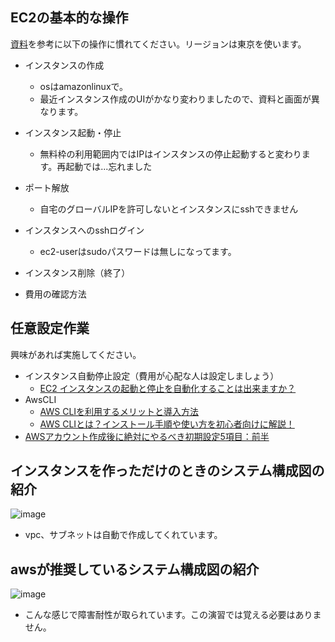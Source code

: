 ## EC2の基本的な操作
[資料](https://github.com/kichiram/aws)を参考に以下の操作に慣れてください。リージョンは東京を使います。
- インスタンスの作成
  - osはamazonlinuxで。
  - 最近インスタンス作成のUIがかなり変わりましたので、資料と画面が異なります。
- インスタンス起動・停止
  - 無料枠の利用範囲内ではIPはインスタンスの停止起動すると変わります。再起動では...忘れました

- ポート解放
  - 自宅のグローバルIPを許可しないとインスタンスにsshできません 
- インスタンスへのsshログイン
  - ec2-userはsudoパスワードは無しになってます。
- インスタンス削除（終了）
- 費用の確認方法
## 任意設定作業
興味があれば実施してください。
- インスタンス自動停止設定（費用が心配な人は設定しましょう）
  - [EC2 インスタンスの起動と停止を自動化することは出来ますか？](https://dev.classmethod.jp/articles/tsnote-ec2-ssm-automation/)
- AwsCLI
  - [AWS CLIを利用するメリットと導入方法](https://www.cloudsolution.tokai-com.co.jp/white-paper/2021/0617-239.html)
  - [AWS CLIとは？インストール手順や使い方を初心者向けに解説！](https://udemy.benesse.co.jp/development/system/aws-cli.html)
- [AWSアカウント作成後に絶対にやるべき初期設定5項目：前半](https://kacfg.com/aws-first-config_1/)

## インスタンスを作っただけのときのシステム構成図の紹介
![image](https://user-images.githubusercontent.com/20149115/163699566-6b8a83c3-ca91-4e92-bd6f-be10d0d5bb13.png)
- vpc、サブネットは自動で作成してくれています。

## awsが推奨しているシステム構成図の紹介
![image](https://user-images.githubusercontent.com/20149115/163699639-9ffaef8b-3363-42e3-832b-9e92907ae501.png)
- こんな感じで障害耐性が取られています。この演習では覚える必要はありません。
